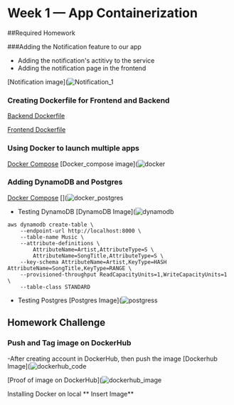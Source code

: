 # Week 1 — App Containerization

##Required Homework

###Adding the Notification feature to our app

- Adding the notification's actitivy to the service
- Adding the notification page in the frontend 

[Notification image](![Notification_1](https://user-images.githubusercontent.com/93460271/221334911-cebb0119-4712-4090-82d7-15ab28859124.png)

### Creating Dockerfile for Frontend and Backend

[Backend Dockerfile](https://github.com/Tyler-Thong-Lam/aws-bootcamp-cruddur-2023/blob/main/backend-flask/Dockerfile)

[Frontend Dockerfile](https://github.com/Tyler-Thong-Lam/aws-bootcamp-cruddur-2023/blob/main/frontend-react-js/Dockerfile)

### Using Docker to launch multiple apps
[Docker Compose](https://github.com/Tyler-Thong-Lam/aws-bootcamp-cruddur-2023/blob/main/docker-compose.yml)
[Docker_compose image](![docker](https://user-images.githubusercontent.com/93460271/221336016-eb897e8a-ad4c-49b7-8057-a259c18df187.png)

### Adding DynamoDB and Postgres

[Docker Compose](https://github.com/Tyler-Thong-Lam/aws-bootcamp-cruddur-2023/blob/main/docker-compose.yml)
[](![docker_postgres](https://user-images.githubusercontent.com/93460271/221336680-6d6de81d-10ec-4e23-88ce-9844a8c9977b.png)

- Testing DynamoDB
[DynamoDB Image](![dynamodb](https://user-images.githubusercontent.com/93460271/221336792-31c75183-f54f-4b95-ab83-c7f5b9b0c9d1.png)


```
aws dynamodb create-table \
    --endpoint-url http://localhost:8000 \
    --table-name Music \
    --attribute-definitions \
        AttributeName=Artist,AttributeType=S \
        AttributeName=SongTitle,AttributeType=S \
    --key-schema AttributeName=Artist,KeyType=HASH AttributeName=SongTitle,KeyType=RANGE \
    --provisioned-throughput ReadCapacityUnits=1,WriteCapacityUnits=1 \
    --table-class STANDARD
 ```

- Testing Postgres
[Postgres Image](![postgress](https://user-images.githubusercontent.com/93460271/221336948-81f59971-4b5d-4252-bb36-e64e8bd94031.png)

 
 ## Homework Challenge
 
 ### Push and Tag image on DockerHub
 
-After creating account in DockerHub, then push the image
[Dockerhub Image](![dockerhub_code](https://user-images.githubusercontent.com/93460271/221344804-b5145983-8200-4daf-976f-ea20b24a8fa7.png)

[Proof of image on DockerHub](![dockerhub_image](https://user-images.githubusercontent.com/93460271/221344867-3cbe4a72-3c51-484a-826a-7f0a8d5d31c0.png)

 Installing Docker on local
 ** Insert Image**
 
 
